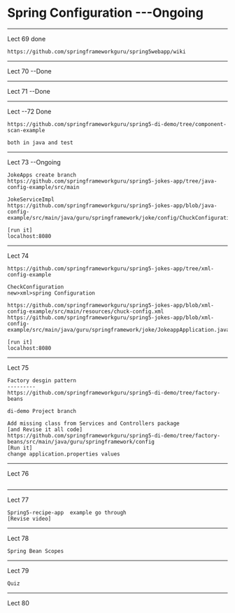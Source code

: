 # Spring Configuration  ---Ongoing

-----
Lect 69 done
```
https://github.com/springframeworkguru/spring5webapp/wiki
```
-------

Lect 70 --Done

--------

Lect 71 --Done

------

Lect --72 Done
```
https://github.com/springframeworkguru/spring5-di-demo/tree/component-scan-example

both in java and test
```
--------

Lect 73  --Ongoing
```
JokeApps create branch
https://github.com/springframeworkguru/spring5-jokes-app/tree/java-config-example/src/main

JokeServiceImpl
https://github.com/springframeworkguru/spring5-jokes-app/blob/java-config-example/src/main/java/guru/springframework/joke/config/ChuckConfiguration.java

[run it]
localhost:8080

```
--------

Lect 74
```
https://github.com/springframeworkguru/spring5-jokes-app/tree/xml-config-example

CheckConfiguration
new>xml>spring Configuration

https://github.com/springframeworkguru/spring5-jokes-app/blob/xml-config-example/src/main/resources/chuck-config.xml
https://github.com/springframeworkguru/spring5-jokes-app/blob/xml-config-example/src/main/java/guru/springframework/joke/JokeappApplication.java

[run it]
localhost:8080

```
--------

Lect 75
```
Factory desgin pattern
---------
https://github.com/springframeworkguru/spring5-di-demo/tree/factory-beans

di-demo Project branch

Add missing class from Services and Controllers package
[and Revise it all code]
https://github.com/springframeworkguru/spring5-di-demo/tree/factory-beans/src/main/java/guru/springframework/config
[Run it]
change application.properties values

```

--------

Lect 76
```
```

--------

Lect 77
```
Spring5-recipe-app  example go through
[Revise video]
```

--------

Lect 78
```
Spring Bean Scopes
```

--------

Lect 79
```
Quiz

```

--------
Lect 80
```


```


